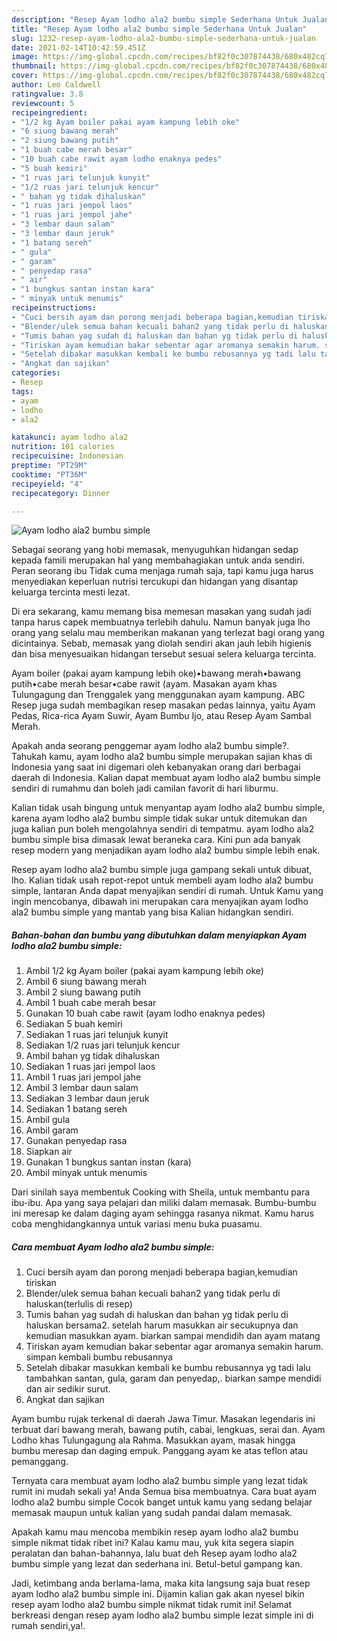```yaml
---
description: "Resep Ayam lodho ala2 bumbu simple Sederhana Untuk Jualan"
title: "Resep Ayam lodho ala2 bumbu simple Sederhana Untuk Jualan"
slug: 1232-resep-ayam-lodho-ala2-bumbu-simple-sederhana-untuk-jualan
date: 2021-02-14T10:42:59.451Z
image: https://img-global.cpcdn.com/recipes/bf82f0c307874438/680x482cq70/ayam-lodho-ala2-bumbu-simple-foto-resep-utama.jpg
thumbnail: https://img-global.cpcdn.com/recipes/bf82f0c307874438/680x482cq70/ayam-lodho-ala2-bumbu-simple-foto-resep-utama.jpg
cover: https://img-global.cpcdn.com/recipes/bf82f0c307874438/680x482cq70/ayam-lodho-ala2-bumbu-simple-foto-resep-utama.jpg
author: Leo Caldwell
ratingvalue: 3.8
reviewcount: 5
recipeingredient:
- "1/2 kg Ayam boiler pakai ayam kampung lebih oke"
- "6 siung bawang merah"
- "2 siung bawang putih"
- "1 buah cabe merah besar"
- "10 buah cabe rawit ayam lodho enaknya pedes"
- "5 buah kemiri"
- "1 ruas jari telunjuk kunyit"
- "1/2 ruas jari telunjuk kencur"
- " bahan yg tidak dihaluskan"
- "1 ruas jari jempol laos"
- "1 ruas jari jempol jahe"
- "3 lembar daun salam"
- "3 lembar daun jeruk"
- "1 batang sereh"
- " gula"
- " garam"
- " penyedap rasa"
- " air"
- "1 bungkus santan instan kara"
- " minyak untuk menumis"
recipeinstructions:
- "Cuci bersih ayam dan porong menjadi beberapa bagian,kemudian tiriskan"
- "Blender/ulek semua bahan kecuali bahan2 yang tidak perlu di haluskan(terlulis di resep)"
- "Tumis bahan yag sudah di haluskan dan bahan yg tidak perlu di haluskan bersama2. setelah harum masukkan air secukupnya dan kemudian masukkan ayam. biarkan sampai mendidih dan ayam matang"
- "Tiriskan ayam kemudian bakar sebentar agar aromanya semakin harum. simpan kembali bumbu rebusannya"
- "Setelah dibakar masukkan kembali ke bumbu rebusannya yg tadi lalu tambahkan santan, gula, garam dan penyedap,. biarkan sampe mendidi dan air sedikir surut."
- "Angkat dan sajikan"
categories:
- Resep
tags:
- ayam
- lodho
- ala2

katakunci: ayam lodho ala2 
nutrition: 101 calories
recipecuisine: Indonesian
preptime: "PT29M"
cooktime: "PT36M"
recipeyield: "4"
recipecategory: Dinner

---
```



![Ayam lodho ala2 bumbu simple](https://img-global.cpcdn.com/recipes/bf82f0c307874438/680x482cq70/ayam-lodho-ala2-bumbu-simple-foto-resep-utama.jpg)

Sebagai seorang yang hobi memasak, menyuguhkan hidangan sedap kepada famili merupakan hal yang membahagiakan untuk anda sendiri. Peran seorang ibu Tidak cuma menjaga rumah saja, tapi kamu juga harus menyediakan keperluan nutrisi tercukupi dan hidangan yang disantap keluarga tercinta mesti lezat.

Di era  sekarang, kamu memang bisa memesan masakan yang sudah jadi tanpa harus capek membuatnya terlebih dahulu. Namun banyak juga lho orang yang selalu mau memberikan makanan yang terlezat bagi orang yang dicintainya. Sebab, memasak yang diolah sendiri akan jauh lebih higienis dan bisa menyesuaikan hidangan tersebut sesuai selera keluarga tercinta. 

Ayam boiler (pakai ayam kampung lebih oke)•bawang merah•bawang putih•cabe merah besar•cabe rawit (ayam. Masakan ayam khas Tulungagung dan Trenggalek yang menggunakan ayam kampung. ABC Resep juga sudah membagikan resep masakan pedas lainnya, yaitu Ayam Pedas, Rica-rica Ayam Suwir, Ayam Bumbu Ijo, atau Resep Ayam Sambal Merah.

Apakah anda seorang penggemar ayam lodho ala2 bumbu simple?. Tahukah kamu, ayam lodho ala2 bumbu simple merupakan sajian khas di Indonesia yang saat ini digemari oleh kebanyakan orang dari berbagai daerah di Indonesia. Kalian dapat membuat ayam lodho ala2 bumbu simple sendiri di rumahmu dan boleh jadi camilan favorit di hari liburmu.

Kalian tidak usah bingung untuk menyantap ayam lodho ala2 bumbu simple, karena ayam lodho ala2 bumbu simple tidak sukar untuk ditemukan dan juga kalian pun boleh mengolahnya sendiri di tempatmu. ayam lodho ala2 bumbu simple bisa dimasak lewat beraneka cara. Kini pun ada banyak resep modern yang menjadikan ayam lodho ala2 bumbu simple lebih enak.

Resep ayam lodho ala2 bumbu simple juga gampang sekali untuk dibuat, lho. Kalian tidak usah repot-repot untuk membeli ayam lodho ala2 bumbu simple, lantaran Anda dapat menyajikan sendiri di rumah. Untuk Kamu yang ingin mencobanya, dibawah ini merupakan cara menyajikan ayam lodho ala2 bumbu simple yang mantab yang bisa Kalian hidangkan sendiri.

<!--inarticleads1-->

##### Bahan-bahan dan bumbu yang dibutuhkan dalam menyiapkan Ayam lodho ala2 bumbu simple:

1. Ambil 1/2 kg Ayam boiler (pakai ayam kampung lebih oke)
1. Ambil 6 siung bawang merah
1. Ambil 2 siung bawang putih
1. Ambil 1 buah cabe merah besar
1. Gunakan 10 buah cabe rawit (ayam lodho enaknya pedes)
1. Sediakan 5 buah kemiri
1. Sediakan 1 ruas jari telunjuk kunyit
1. Sediakan 1/2 ruas jari telunjuk kencur
1. Ambil  bahan yg tidak dihaluskan
1. Sediakan 1 ruas jari jempol laos
1. Ambil 1 ruas jari jempol jahe
1. Ambil 3 lembar daun salam
1. Sediakan 3 lembar daun jeruk
1. Sediakan 1 batang sereh
1. Ambil  gula
1. Ambil  garam
1. Gunakan  penyedap rasa
1. Siapkan  air
1. Gunakan 1 bungkus santan instan (kara)
1. Ambil  minyak untuk menumis


Dari sinilah saya membentuk Cooking with Sheila, untuk membantu para ibu-ibu. Apa yang saya pelajari dan miliki dalam memasak. Bumbu-bumbu ini meresap ke dalam daging ayam sehingga rasanya nikmat. Kamu harus coba menghidangkannya untuk variasi menu buka puasamu. 

<!--inarticleads2-->

##### Cara membuat Ayam lodho ala2 bumbu simple:

1. Cuci bersih ayam dan porong menjadi beberapa bagian,kemudian tiriskan
1. Blender/ulek semua bahan kecuali bahan2 yang tidak perlu di haluskan(terlulis di resep)
1. Tumis bahan yag sudah di haluskan dan bahan yg tidak perlu di haluskan bersama2. setelah harum masukkan air secukupnya dan kemudian masukkan ayam. biarkan sampai mendidih dan ayam matang
1. Tiriskan ayam kemudian bakar sebentar agar aromanya semakin harum. simpan kembali bumbu rebusannya
1. Setelah dibakar masukkan kembali ke bumbu rebusannya yg tadi lalu tambahkan santan, gula, garam dan penyedap,. biarkan sampe mendidi dan air sedikir surut.
1. Angkat dan sajikan


Ayam bumbu rujak terkenal di daerah Jawa Timur. Masakan legendaris ini terbuat dari bawang merah, bawang putih, cabai, lengkuas, serai dan. Ayam Lodho khas Tulungagung ala Rahma. Masukkan ayam, masak hingga bumbu meresap dan daging empuk. Panggang ayam ke atas teflon atau pemanggang. 

Ternyata cara membuat ayam lodho ala2 bumbu simple yang lezat tidak rumit ini mudah sekali ya! Anda Semua bisa membuatnya. Cara buat ayam lodho ala2 bumbu simple Cocok banget untuk kamu yang sedang belajar memasak maupun untuk kalian yang sudah pandai dalam memasak.

Apakah kamu mau mencoba membikin resep ayam lodho ala2 bumbu simple nikmat tidak ribet ini? Kalau kamu mau, yuk kita segera siapin peralatan dan bahan-bahannya, lalu buat deh Resep ayam lodho ala2 bumbu simple yang lezat dan sederhana ini. Betul-betul gampang kan. 

Jadi, ketimbang anda berlama-lama, maka kita langsung saja buat resep ayam lodho ala2 bumbu simple ini. Dijamin kalian gak akan nyesel bikin resep ayam lodho ala2 bumbu simple nikmat tidak rumit ini! Selamat berkreasi dengan resep ayam lodho ala2 bumbu simple lezat simple ini di rumah sendiri,ya!.


